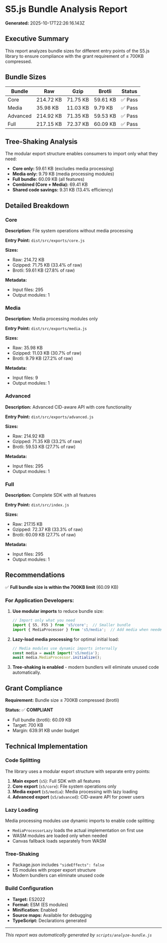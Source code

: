 # S5.js Bundle Analysis Report

**Generated:** 2025-10-17T22:26:16.143Z

## Executive Summary

This report analyzes bundle sizes for different entry points of the S5.js library to ensure compliance with the grant requirement of ≤ 700KB compressed.

## Bundle Sizes

| Bundle | Raw | Gzip | Brotli | Status |
|--------|-----|------|--------|--------|
| Core | 214.72 KB | 71.75 KB | 59.61 KB | ✅ Pass |
| Media | 35.98 KB | 11.03 KB | 9.79 KB | ✅ Pass |
| Advanced | 214.92 KB | 71.35 KB | 59.53 KB | ✅ Pass |
| Full | 217.15 KB | 72.37 KB | 60.09 KB | ✅ Pass |

## Tree-Shaking Analysis

The modular export structure enables consumers to import only what they need:

- **Core only:** 59.61 KB (excludes media processing)
- **Media only:** 9.79 KB (media processing modules)
- **Full bundle:** 60.09 KB (all features)
- **Combined (Core + Media):** 69.41 KB
- **Shared code savings:** 9.31 KB (13.4% efficiency)

## Detailed Breakdown

### Core

**Description:** File system operations without media processing

**Entry Point:** `dist/src/exports/core.js`

**Sizes:**
- Raw: 214.72 KB
- Gzipped: 71.75 KB (33.4% of raw)
- Brotli: 59.61 KB (27.8% of raw)

**Metadata:**
- Input files: 295
- Output modules: 1

### Media

**Description:** Media processing modules only

**Entry Point:** `dist/src/exports/media.js`

**Sizes:**
- Raw: 35.98 KB
- Gzipped: 11.03 KB (30.7% of raw)
- Brotli: 9.79 KB (27.2% of raw)

**Metadata:**
- Input files: 9
- Output modules: 1

### Advanced

**Description:** Advanced CID-aware API with core functionality

**Entry Point:** `dist/src/exports/advanced.js`

**Sizes:**
- Raw: 214.92 KB
- Gzipped: 71.35 KB (33.2% of raw)
- Brotli: 59.53 KB (27.7% of raw)

**Metadata:**
- Input files: 295
- Output modules: 1

### Full

**Description:** Complete SDK with all features

**Entry Point:** `dist/src/index.js`

**Sizes:**
- Raw: 217.15 KB
- Gzipped: 72.37 KB (33.3% of raw)
- Brotli: 60.09 KB (27.7% of raw)

**Metadata:**
- Input files: 295
- Output modules: 1

## Recommendations

✅ **Full bundle size is within the 700KB limit** (60.09 KB)

### For Application Developers:

1. **Use modular imports** to reduce bundle size:
   ```javascript
   // Import only what you need
   import { S5, FS5 } from 's5/core';  // Smaller bundle
   import { MediaProcessor } from 's5/media';  // Add media when needed
   ```

2. **Lazy-load media processing** for optimal initial load:
   ```javascript
   // Media modules use dynamic imports internally
   const media = await import('s5/media');
   await media.MediaProcessor.initialize();
   ```

3. **Tree-shaking is enabled** - modern bundlers will eliminate unused code automatically.

## Grant Compliance

**Requirement:** Bundle size ≤ 700KB compressed (brotli)

**Status:** ✅ **COMPLIANT**

- Full bundle (brotli): 60.09 KB
- Target: 700 KB
- Margin: 639.91 KB under budget

## Technical Implementation

### Code Splitting

The library uses a modular export structure with separate entry points:

1. **Main export** (`s5`): Full SDK with all features
2. **Core export** (`s5/core`): File system operations only
3. **Media export** (`s5/media`): Media processing with lazy loading
4. **Advanced export** (`s5/advanced`): CID-aware API for power users

### Lazy Loading

Media processing modules use dynamic imports to enable code splitting:

- `MediaProcessorLazy` loads the actual implementation on first use
- WASM modules are loaded only when needed
- Canvas fallback loads separately from WASM

### Tree-Shaking

- Package.json includes `"sideEffects": false`
- ES modules with proper export structure
- Modern bundlers can eliminate unused code

### Build Configuration

- **Target:** ES2022
- **Format:** ESM (ES modules)
- **Minification:** Enabled
- **Source maps:** Available for debugging
- **TypeScript:** Declarations generated

---

*This report was automatically generated by `scripts/analyze-bundle.js`*

